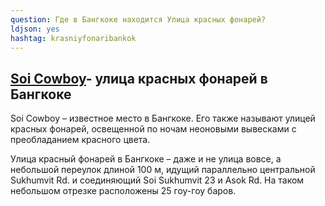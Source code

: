 ```yaml
---
question: Где в Бангкоке находится Улица красных фонарей?
ldjson: yes
hashtag: krasniyfonaribankok
---
```


## [Soi Cowboy](https://maps.app.goo.gl/976fv9GhT3hF2crT7)- улица красных фонарей в Бангкоке

Soi Cowboy – известное место в Бангкоке. Его также называют улицей красных фонарей, освещенной по ночам неоновыми вывесками с преобладанием красного цвета.

Улица красный фонарей в Бангкоке – даже и не улица вовсе, а небольшой переулок длиной 100 м, идущий параллельно центральной Sukhumvit Rd. и соединяющий Soi Sukhumvit 23 и Asok Rd. На таком небольшом отрезке расположены 25 гоу-гоу баров.
